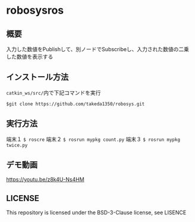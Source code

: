 # robosysros
## 概要
入力した数値をPublishして、別ノードでSubscribeし、入力された数値の二乗した数値を表示する

## インストール方法
`catkin_ws/src/`内で下記コマンドを実行

```
$git clone https://github.com/takeda1350/robosys.git
```

## 実行方法
端末１
`$ roscre`
端末２
`$ rosrun mypkg count.py`
端末３
`$ rosrun mypkg twice.py`
## デモ動画
https://youtu.be/z8k4U-Ns4HM
## LICENSE
This repository is licensed under the BSD-3-Clause license, see LISENCE
